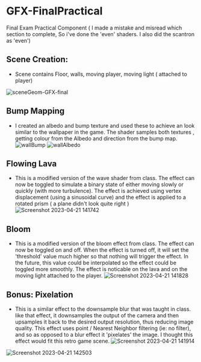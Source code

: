 # GFX-FinalPractical
 Final Exam Practical Component
( I made a mistake and misread which section to complete, So i've done the 'even' shaders. I also did the scantron as 'even') 
 
## Scene Creation:
 - Scene contains Floor, walls, moving player, moving light ( attached to player)
 
 ![sceneGeom-GFX-final](https://user-images.githubusercontent.com/64446905/233706794-37fb0f65-6ebb-42bb-b218-bb0a0a96b634.png)

## Bump Mapping
 - I created an albedo and bump texture and used these to achieve an look similar to the wallpaper in the game. The shader samples both textures , getting colour from the Albedo and direction from the bump map.
![wallBump](https://user-images.githubusercontent.com/64446905/233706952-df037aaa-461c-4b2a-a854-b74f6682ba75.png)
![wallAlbedo](https://user-images.githubusercontent.com/64446905/233706990-4b1ff5bb-b51c-4a4f-8792-418d3f2e173d.png)


## Flowing Lava
 - This is a modified version of the wave shader from class. The effect can now be toggled to simulate a binary state of either moving slowly or quickly (with more turbulence). The effect is achieved using vertex displacement (using a sinusoidal curve) and the effect is applied to a rotated prism ( a plane didn't look quite right ) 
![Screenshot 2023-04-21 141742](https://user-images.githubusercontent.com/64446905/233707306-86683892-e4a6-4401-b051-20568c85c600.png)


## Bloom
 - This is a modified version of the bloom effect from class. The effect can now be toggled on and off. When the effect is turned off, it will set the 'threshold' value much higher so that nothing will trigger the effect. In the future, this value could be interpolated so the effect could be toggled more smoothly. The effect is noticable on the lava and on the moving light attached to the player.
![Screenshot 2023-04-21 141828](https://user-images.githubusercontent.com/64446905/233707408-a4444bc2-8f2b-411e-a297-c82cbdb48ce9.png)

## Bonus: Pixelation
- This is a similar effect to the downsample blur that was taught in class. like that effect, it downsamples the output of the camera and then upsamples it back to the desired output resolution, thus reducing image quality. This effect uses point / Nearest Neighbor filtering (ie: no filter), and so as opposed to a blur effect it 'pixelates' the image. I thought this effect would fit this retro game scene. 
![Screenshot 2023-04-21 141914](https://user-images.githubusercontent.com/64446905/233707560-a21fadde-6a78-4c50-b616-0589c54ac8b6.png)

![Screenshot 2023-04-21 142503](https://user-images.githubusercontent.com/64446905/233708825-f205d8df-1eb9-4410-a966-7709189a7917.png)
